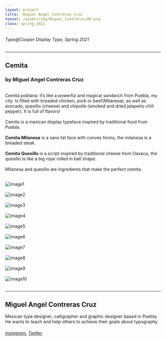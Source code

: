```yaml
---
layout: project
title:  Miguel Angel Contreras Cruz
teaser: /assets/img/Miguel_Contreras/00.png
class: spring_2021
---
```

###### Type@Cooper Display Type, Spring 2021 ######
---
## Cemita ##
### by Miguel Angel Contreras Cruz ###
<br>
Cemita poblana: it’s like a powerful and magical sandwich from Puebla, my city. Is filled with breaded chicken, pork or beef(Milanesa), as well as avocado, quesillo (cheese) and chipotle (smoked and dried jalapeño chili pepper). It is full of flavors!
<br><br>
Cemita is a mexican display typeface inspired by traditional food from Puebla.
<br><br>
<b>Cemita Milanesa</b> is a sans fat face with convex forms, the milanesa is a breaded steak.
<br><br>
<b>Cemita Quesillo</b> is a script inspired by traditional cheese from Oaxaca, the quesillo is like a big rope rolled in ball shape.
<br><br>
Milanesa and quesillo are ingredients that make the perfect cemita.
<br><br>

![image1](/assets/img/Miguel_Contreras/01.png)
<br><br>
![image2](/assets/img/Miguel_Contreras/02.png)
<br><br>
![image3](/assets/img/Miguel_Contreras/03.png)
<br><br>
![image4](/assets/img/Miguel_Contreras/04.png)
<br><br>
![image5](/assets/img/Miguel_Contreras/05.png)
<br><br>
![image6](/assets/img/Miguel_Contreras/06.png)
<br><br>
![image7](/assets/img/Miguel_Contreras/07.png)
<br><br>
![image8](/assets/img/Miguel_Contreras/08.png)
<br><br>
![image9](/assets/img/Miguel_Contreras/09.png)
<br><br>
![image10](/assets/img/Miguel_Contreras/10.png)
<br><br>

---
## Miguel Angel Contreras Cruz ##
Mexican type designer, calligrapher and graphic designer based in Puebla. He wants to teach and help others to achieve their goals about typography.
<br>
###### [Instagram](https://www.instagram.com/killetter/), [Twitter](https://twitter.com/killettertype) ######
